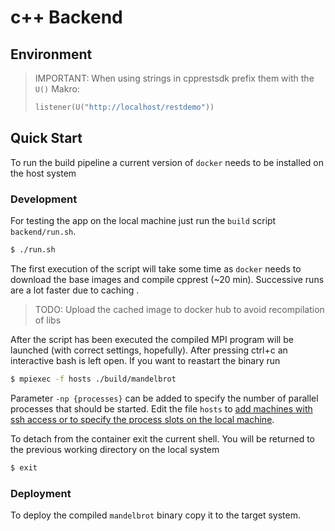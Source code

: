 # c++ Backend

## Environment

> IMPORTANT: When using strings in cpprestsdk prefix them with the `U()` Makro:
> ```cpp
>listener(U("http://localhost/restdemo"))
> ```

## Quick Start

To run the build pipeline a current version of `docker` needs to 
be installed on the host system

### Development

For testing the app on the local machine just run the `build` script `backend/run.sh`.

```bash
$ ./run.sh
```

The first execution of the script will take some time as `docker` needs to download the base images and compile cpprest (~20 min). Successive runs are a lot faster due to caching .
> TODO: Upload the cached image to docker hub to avoid recompilation of libs

After the script has been executed the compiled MPI program will be launched (with correct settings, hopefully). After pressing ctrl+c an interactive bash is left open. If you want to reastart the binary run

```bash
$ mpiexec -f hosts ./build/mandelbrot
```

Parameter `-np {processes}` can be added to specify the number of parallel processes that should be started. Edit the file `hosts` to [add machines with ssh access or to specify the process slots on the local machine](https://wiki.mpich.org/mpich/index.php/Using_the_Hydra_Process_Manager).

To detach from the container exit the current shell. You will be returned to the previous working directory on the local system

```bash
$ exit
```

### Deployment

To deploy the compiled `mandelbrot` binary copy it to the target system.
